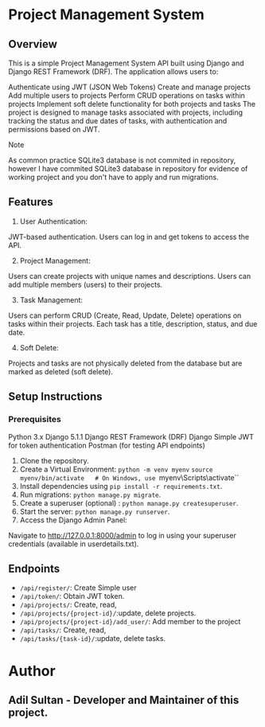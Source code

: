 # Project Management System

## Overview
This is a simple Project Management System API built using Django and Django REST Framework (DRF). The application allows users to:

Authenticate using JWT (JSON Web Tokens)
Create and manage projects
Add multiple users to projects
Perform CRUD operations on tasks within projects
Implement soft delete functionality for both projects and tasks
The project is designed to manage tasks associated with projects, including tracking the status and due dates of tasks, with authentication and permissions based on JWT.

> [!NOTE]
> As common practice SQLite3 database is not commited in repository, however I have commited SQLite3 database in repository for evidence of working project and you don't have to apply and run migrations. 

## Features
1. User Authentication:

JWT-based authentication.
Users can log in and get tokens to access the API.

2. Project Management:

Users can create projects with unique names and descriptions.
Users can add multiple members (users) to their projects.

3. Task Management:

Users can perform CRUD (Create, Read, Update, Delete) operations on tasks within their projects.
Each task has a title, description, status, and due date.

4. Soft Delete:

Projects and tasks are not physically deleted from the database but are marked as deleted (soft delete).

## Setup Instructions
### Prerequisites
Python 3.x
Django 5.1.1
Django REST Framework (DRF)
Django Simple JWT for token authentication
Postman (for testing API endpoints)

1. Clone the repository.
2. Create a Virtual Environment: `python -m venv myenv`
`source myenv/bin/activate   # On Windows, use `myenv\Scripts\activate``
3. Install dependencies using `pip install -r requirements.txt`.
4. Run migrations: `python manage.py migrate`.
5. Create a superuser (optional) : `python manage.py createsuperuser`.
6. Start the server: `python manage.py runserver`.
7. Access the Django Admin Panel:

Navigate to http://127.0.0.1:8000/admin to log in using your superuser credentials (available in userdetails.txt).

## Endpoints

- `/api/register/`: Create Simple user
- `/api/token/`: Obtain JWT token.
- `/api/projects/`: Create, read,
- `/api/projects/{project-id}/`:update, delete projects.
- `/api/projects/{project-id}/add_user/`: Add member to the project
- `/api/tasks/`: Create, read,
- `/api/tasks/{task-id}/`:update, delete tasks.



# Author
## Adil Sultan - Developer and Maintainer of this project.

